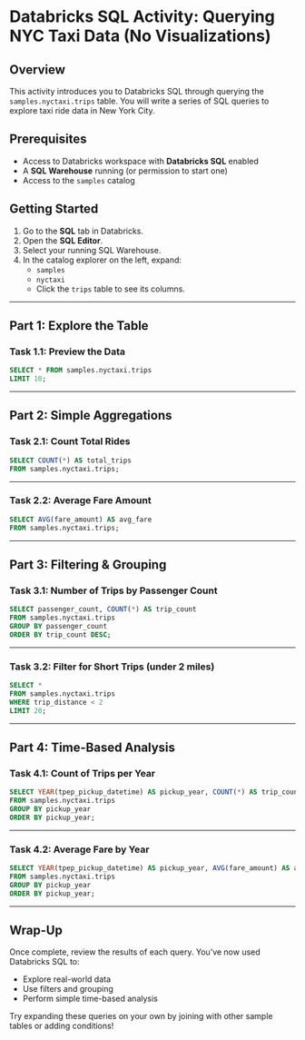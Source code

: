 # Databricks SQL Activity: Querying NYC Taxi Data (No Visualizations)

## Overview

This activity introduces you to Databricks SQL through querying the `samples.nyctaxi.trips` table. You will write a series of SQL queries to explore taxi ride data in New York City.

## Prerequisites

- Access to Databricks workspace with **Databricks SQL** enabled
- A **SQL Warehouse** running (or permission to start one)
- Access to the `samples` catalog

## Getting Started

1. Go to the **SQL** tab in Databricks.
2. Open the **SQL Editor**.
3. Select your running SQL Warehouse.
4. In the catalog explorer on the left, expand:
   - `samples`
   - `nyctaxi`
   - Click the `trips` table to see its columns.

---

## Part 1: Explore the Table

### Task 1.1: Preview the Data

```sql
SELECT * FROM samples.nyctaxi.trips
LIMIT 10;
```

---

## Part 2: Simple Aggregations

### Task 2.1: Count Total Rides

```sql
SELECT COUNT(*) AS total_trips
FROM samples.nyctaxi.trips;
```

---

### Task 2.2: Average Fare Amount

```sql
SELECT AVG(fare_amount) AS avg_fare
FROM samples.nyctaxi.trips;
```

---

## Part 3: Filtering & Grouping

### Task 3.1: Number of Trips by Passenger Count

```sql
SELECT passenger_count, COUNT(*) AS trip_count
FROM samples.nyctaxi.trips
GROUP BY passenger_count
ORDER BY trip_count DESC;
```

---

### Task 3.2: Filter for Short Trips (under 2 miles)

```sql
SELECT *
FROM samples.nyctaxi.trips
WHERE trip_distance < 2
LIMIT 20;
```

---

## Part 4: Time-Based Analysis

### Task 4.1: Count of Trips per Year

```sql
SELECT YEAR(tpep_pickup_datetime) AS pickup_year, COUNT(*) AS trip_count
FROM samples.nyctaxi.trips
GROUP BY pickup_year
ORDER BY pickup_year;
```

---

### Task 4.2: Average Fare by Year

```sql
SELECT YEAR(tpep_pickup_datetime) AS pickup_year, AVG(fare_amount) AS avg_fare
FROM samples.nyctaxi.trips
GROUP BY pickup_year
ORDER BY pickup_year;
```

---

## Wrap-Up

Once complete, review the results of each query. You’ve now used Databricks SQL to:
- Explore real-world data
- Use filters and grouping
- Perform simple time-based analysis

Try expanding these queries on your own by joining with other sample tables or adding conditions!
